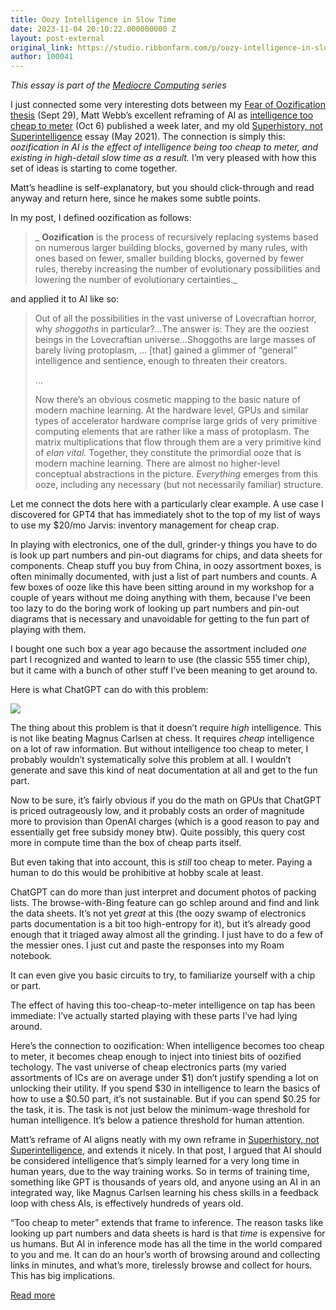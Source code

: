 ```yaml
---
title: Oozy Intelligence in Slow Time
date: 2023-11-04 20:10:22.000000000 Z
layout: post-external
original_link: https://studio.ribbonfarm.com/p/oozy-intelligence-in-slow-time
author: 100041
---
```


_This essay is part of the [Mediocre Computing](https://studio.ribbonfarm.com/p/mediocre-computing) series_

I just connected some very interesting dots between my [Fear of Oozification thesis](https://studio.ribbonfarm.com/p/fear-of-oozification) (Sept 29), Matt Webb’s excellent reframing of AI as [intelligence too cheap to meter](https://interconnected.org/home/2023/10/06/ubigpt) (Oct 6) published a week later, and my old [Superhistory, not Superintelligence](https://studio.ribbonfarm.com/p/superhistory-not-superintelligence) essay (May 2021). The connection is simply this: _oozification in AI is the effect of intelligence being too cheap to meter, and existing in high-detail slow time as a result._ I’m very pleased with how this set of ideas is starting to come together.

Matt’s headline is self-explanatory, but you should click-through and read anyway and return here, since he makes some subtle points.

In my post, I defined oozification as follows:

> _ **Oozification** is the process of recursively replacing systems based on numerous larger building blocks, governed by many rules, with ones based on fewer, smaller building blocks, governed by fewer rules, thereby increasing the number of evolutionary possibilities and lowering the number of evolutionary certainties._

and applied it to AI like so:

> Out of all the possibilities in the vast universe of Lovecraftian horror, why _shoggoths_ in particular?…The answer is: They are the ooziest beings in the Lovecraftian universe…Shoggoths are large masses of barely living protoplasm, … [that] gained a glimmer of “general” intelligence and sentience, enough to threaten their creators.
> 
> …
> 
> Now there’s an obvious cosmetic mapping to the basic nature of modern machine learning. At the hardware level, GPUs and similar types of accelerator hardware comprise large grids of very primitive computing elements that are rather like a mass of protoplasm. The matrix multiplications that flow through them are a very primitive kind of _elan vital._ Together, they constitute the primordial ooze that is modern machine learning. There are almost no higher-level conceptual abstractions in the picture. _Everything_ emerges from this ooze, including any necessary (but not necessarily familiar) structure.

Let me connect the dots here with a particularly clear example. A use case I discovered for GPT4 that has immediately shot to the top of my list of ways to use my $20/mo Jarvis: inventory management for cheap crap.

In playing with electronics, one of the dull, grinder-y things you have to do is look up part numbers and pin-out diagrams for chips, and data sheets for components. Cheap stuff you buy from China, in oozy assortment boxes, is often minimally documented, with just a list of part numbers and counts. A few boxes of ooze like this have been sitting around in my workshop for a couple of years without me doing anything with them, because I’ve been too lazy to do the boring work of looking up part numbers and pin-out diagrams that is necessary and unavoidable for getting to the fun part of playing with them.

I bought one such box a year ago because the assortment included _one_ part I recognized and wanted to learn to use (the classic 555 timer chip), but it came with a bunch of other stuff I’ve been meaning to get around to.

Here is what ChatGPT can do with this problem:

[![](https://substackcdn.com/image/fetch/w_1456,c_limit,f_auto,q_auto:good,fl_progressive:steep/https%3A%2F%2Fsubstack-post-media.s3.amazonaws.com%2Fpublic%2Fimages%2F7281cbfd-553d-42ae-93c8-97094c4a626c_1948x1450.png)](https://substackcdn.com/image/fetch/f_auto,q_auto:good,fl_progressive:steep/https%3A%2F%2Fsubstack-post-media.s3.amazonaws.com%2Fpublic%2Fimages%2F7281cbfd-553d-42ae-93c8-97094c4a626c_1948x1450.png)

The thing about this problem is that it doesn’t require _high_ intelligence. This is not like beating Magnus Carlsen at chess. It requires _cheap_ intelligence on a lot of raw information. But without intelligence too cheap to meter, I probably wouldn’t systematically solve this problem at all. I wouldn’t generate and save this kind of neat documentation at all and get to the fun part.

Now to be sure, it’s fairly obvious if you do the math on GPUs that ChatGPT is priced outrageously low, and it probably costs an order of magnitude more to provision than OpenAI charges (which is a good reason to pay and essentially get free subsidy money btw). Quite possibly, this query cost more in compute time than the box of cheap parts itself.

But even taking that into account, this is _still_ too cheap to meter. Paying a human to do this would be prohibitive at hobby scale at least.

ChatGPT can do more than just interpret and document photos of packing lists. The browse-with-Bing feature can go schlep around and find and link the data sheets. It’s not yet _great_ at this (the oozy swamp of electronics parts documentation is a bit too high-entropy for it), but it’s already good enough that it triaged away almost all the grinding. I just have to do a few of the messier ones. I just cut and paste the responses into my Roam notebook.

It can even give you basic circuits to try, to familiarize yourself with a chip or part.

The effect of having this too-cheap-to-meter intelligence on tap has been immediate: I’ve actually started playing with these parts I’ve had lying around.

Here’s the connection to oozification: When intelligence becomes too cheap to meter, it becomes cheap enough to inject into tiniest bits of oozified techology. The vast universe of cheap electronics parts (my varied assortments of ICs are on average under $1) don’t justify spending a lot on unlocking their utility. If you spend $30 in intelligence to learn the basics of how to use a $0.50 part, it’s not sustainable. But if you can spend $0.25 for the task, it is. The task is not just below the minimum-wage threshold for human intelligence. It’s below a patience threshold for human attention.

Matt’s reframe of AI aligns neatly with my own reframe in [Superhistory, not Superintelligence](https://studio.ribbonfarm.com/p/superhistory-not-superintelligence), and extends it nicely. In that post, I argued that AI should be considered intelligence that’s simply learned for a very long time in human years, due to the way training works. So in terms of training time, something like GPT is thousands of years old, and anyone using an AI in an integrated way, like Magnus Carlsen learning his chess skills in a feedback loop with chess AIs, is effectively hundreds of years old.

“Too cheap to meter” extends that frame to inference. The reason tasks like looking up part numbers and data sheets is hard is that _time_ is expensive for us humans. But AI in inference mode has all the time in the world compared to you and me. It can do an hour’s worth of browsing around and collecting links in minutes, and what’s more, tirelessly browse and collect for hours. This has big implications.

[Read more](https://studio.ribbonfarm.com/p/oozy-intelligence-in-slow-time)

